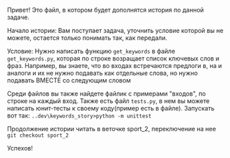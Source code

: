 Привет! Это файл, в котором будет дополнятся история по данной задаче.

Начало истории:
Вам поступает задача, уточнить условие которой вы не можете,
 остается только понимать так, как передали.
 

Условие:
Нужно написать функцию `get_keywords` в файле `get_keywords.py`, которая по строке возращает 
список ключевых слов и фраз. Например, вы знаете, что во входах встречаются 
предлоги в, на и аналоги и их не нужно подавать как отдельные слова, 
но нужно подавать ВМЕСТЕ со следующим словом

Среди файлов вы также найдете файлик с примерами "входов", 
по строке на каждый вход. Также есть файл `tests.py`, 
в нем вы можете написать юнит-тесты к своему коду(пример есть в файле).
Запускать вот так:
`..dev\keywords_story>python -m unittest`

Продолжение истории читать в веточке sport_2, переключение на нее
`git checkout sport_2`

Успехов!
